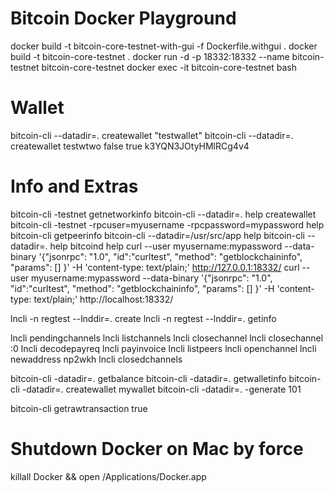 # Bitcoin Docker Playground
docker build -t bitcoin-core-testnet-with-gui -f Dockerfile.withgui .
docker build -t bitcoin-core-testnet .
docker run -d -p 18332:18332 --name bitcoin-testnet bitcoin-core-testnet
docker exec -it bitcoin-core-testnet bash


# Wallet
bitcoin-cli --datadir=. createwallet "testwallet"
bitcoin-cli --datadir=. createwallet testwtwo false true k3YQN3JOtyHMlRCg4v4

# Info and Extras
bitcoin-cli -testnet getnetworkinfo
bitcoin-cli --datadir=. help createwallet
bitcoin-cli -testnet -rpcuser=myusername -rpcpassword=mypassword help
bitcoin-cli getpeerinfo
bitcoin-cli --datadir=/usr/src/app help
bitcoin-cli --datadir=. help
bitcoind help
curl --user myusername:mypassword --data-binary '{"jsonrpc": "1.0", "id":"curltest", "method": "getblockchaininfo", "params": [] }' -H 'content-type: text/plain;' http://127.0.0.1:18332/
curl --user myusername:mypassword --data-binary '{"jsonrpc": "1.0", "id":"curltest", "method": "getblockchaininfo", "params": [] }' -H 'content-type: text/plain;' http://localhost:18332/

lncli -n regtest --lnddir=. create
lncli -n regtest --lnddir=. getinfo

lncli pendingchannels
lncli listchannels
lncli closechannel <id>
lncli closechannel <id>:0
lncli decodepayreq
lncli payinvoice
lncli listpeers
lncli openchannel <id> <valor>
lncli newaddress np2wkh
lncli closedchannels

bitcoin-cli -datadir=. getbalance
bitcoin-cli -datadir=. getwalletinfo
bitcoin-cli -datadir=. createwallet mywallet
bitcoin-cli -datadir=. -generate 101

bitcoin-cli getrawtransaction <txid> true

# Shutdown Docker on Mac by force
killall Docker && open /Applications/Docker.app

